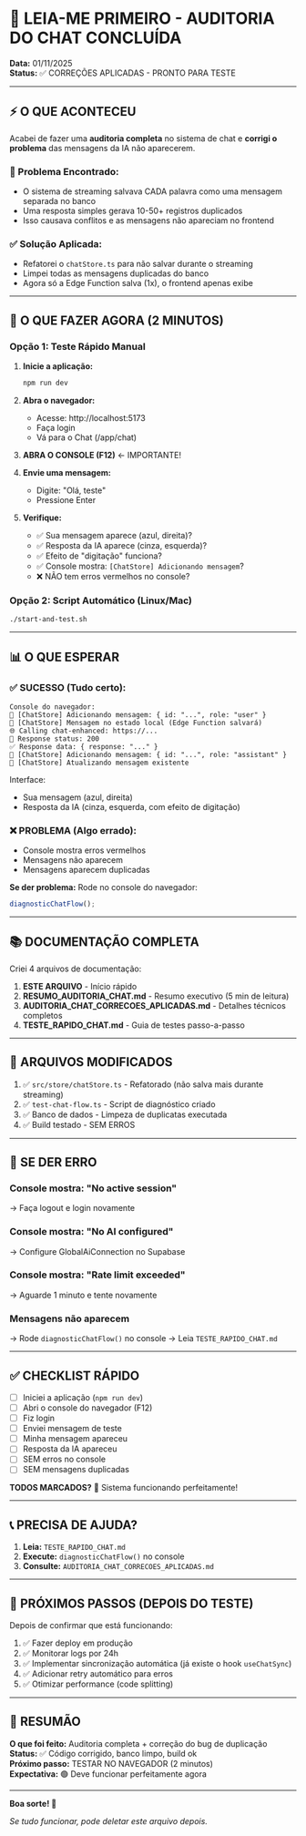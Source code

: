 # 🚀 LEIA-ME PRIMEIRO - AUDITORIA DO CHAT CONCLUÍDA

**Data:** 01/11/2025  
**Status:** ✅ CORREÇÕES APLICADAS - PRONTO PARA TESTE

---

## ⚡ O QUE ACONTECEU

Acabei de fazer uma **auditoria completa** no sistema de chat e **corrigi o problema** das mensagens da IA não aparecerem.

### 🐛 Problema Encontrado:
- O sistema de streaming salvava CADA palavra como uma mensagem separada no banco
- Uma resposta simples gerava 10-50+ registros duplicados
- Isso causava conflitos e as mensagens não apareciam no frontend

### ✅ Solução Aplicada:
- Refatorei o `chatStore.ts` para não salvar durante o streaming
- Limpei todas as mensagens duplicadas do banco
- Agora só a Edge Function salva (1x), o frontend apenas exibe

---

## 🎯 O QUE FAZER AGORA (2 MINUTOS)

### Opção 1: Teste Rápido Manual

1. **Inicie a aplicação:**
   ```bash
   npm run dev
   ```

2. **Abra o navegador:**
   - Acesse: http://localhost:5173
   - Faça login
   - Vá para o Chat (/app/chat)

3. **ABRA O CONSOLE (F12)** ← IMPORTANTE!

4. **Envie uma mensagem:**
   - Digite: "Olá, teste"
   - Pressione Enter

5. **Verifique:**
   - ✅ Sua mensagem aparece (azul, direita)?
   - ✅ Resposta da IA aparece (cinza, esquerda)?
   - ✅ Efeito de "digitação" funciona?
   - ✅ Console mostra: `[ChatStore] Adicionando mensagem`?
   - ❌ NÃO tem erros vermelhos no console?

### Opção 2: Script Automático (Linux/Mac)

```bash
./start-and-test.sh
```

---

## 📊 O QUE ESPERAR

### ✅ SUCESSO (Tudo certo):
```
Console do navegador:
📝 [ChatStore] Adicionando mensagem: { id: "...", role: "user" }
💾 [ChatStore] Mensagem no estado local (Edge Function salvará)
🌐 Calling chat-enhanced: https://...
📡 Response status: 200
✅ Response data: { response: "..." }
📝 [ChatStore] Adicionando mensagem: { id: "...", role: "assistant" }
🔄 [ChatStore] Atualizando mensagem existente
```

Interface:
- Sua mensagem (azul, direita)
- Resposta da IA (cinza, esquerda, com efeito de digitação)

### ❌ PROBLEMA (Algo errado):
- Console mostra erros vermelhos
- Mensagens não aparecem
- Mensagens aparecem duplicadas

**Se der problema:** Rode no console do navegador:
```javascript
diagnosticChatFlow();
```

---

## 📚 DOCUMENTAÇÃO COMPLETA

Criei 4 arquivos de documentação:

1. **ESTE ARQUIVO** - Início rápido
2. **RESUMO_AUDITORIA_CHAT.md** - Resumo executivo (5 min de leitura)
3. **AUDITORIA_CHAT_CORRECOES_APLICADAS.md** - Detalhes técnicos completos
4. **TESTE_RAPIDO_CHAT.md** - Guia de testes passo-a-passo

---

## 🔧 ARQUIVOS MODIFICADOS

1. ✅ `src/store/chatStore.ts` - Refatorado (não salva mais durante streaming)
2. ✅ `test-chat-flow.ts` - Script de diagnóstico criado
3. ✅ Banco de dados - Limpeza de duplicatas executada
4. ✅ Build testado - SEM ERROS

---

## 🚨 SE DER ERRO

### Console mostra: "No active session"
→ Faça logout e login novamente

### Console mostra: "No AI configured"
→ Configure GlobalAiConnection no Supabase

### Console mostra: "Rate limit exceeded"
→ Aguarde 1 minuto e tente novamente

### Mensagens não aparecem
→ Rode `diagnosticChatFlow()` no console
→ Leia `TESTE_RAPIDO_CHAT.md`

---

## ✅ CHECKLIST RÁPIDO

- [ ] Iniciei a aplicação (`npm run dev`)
- [ ] Abri o console do navegador (F12)
- [ ] Fiz login
- [ ] Enviei mensagem de teste
- [ ] Minha mensagem apareceu
- [ ] Resposta da IA apareceu
- [ ] SEM erros no console
- [ ] SEM mensagens duplicadas

**TODOS MARCADOS?** 🎉 Sistema funcionando perfeitamente!

---

## 📞 PRECISA DE AJUDA?

1. **Leia:** `TESTE_RAPIDO_CHAT.md`
2. **Execute:** `diagnosticChatFlow()` no console
3. **Consulte:** `AUDITORIA_CHAT_CORRECOES_APLICADAS.md`

---

## 🎯 PRÓXIMOS PASSOS (DEPOIS DO TESTE)

Depois de confirmar que está funcionando:

1. ✅ Fazer deploy em produção
2. ✅ Monitorar logs por 24h
3. ✅ Implementar sincronização automática (já existe o hook `useChatSync`)
4. ✅ Adicionar retry automático para erros
5. ✅ Otimizar performance (code splitting)

---

## 🎉 RESUMÃO

**O que foi feito:** Auditoria completa + correção do bug de duplicação  
**Status:** ✅ Código corrigido, banco limpo, build ok  
**Próximo passo:** TESTAR NO NAVEGADOR (2 minutos)  
**Expectativa:** 🟢 Deve funcionar perfeitamente agora

---

**Boa sorte! 🚀**

_Se tudo funcionar, pode deletar este arquivo depois._